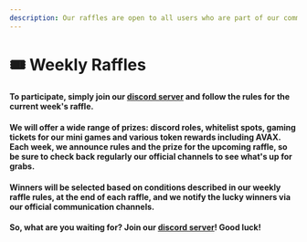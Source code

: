 ```yaml
---
description: Our raffles are open to all users who are part of our community.
---
```


# 🎟 Weekly Raffles

#### To participate, simply join our [discord server](https://discord.com/invite/dPNE6fK4S4) and follow the rules for the current week's raffle.&#x20;

#### We will offer a wide range of prizes: discord roles, whitelist spots, gaming tickets for our mini games and various token rewards including AVAX. Each week, we announce rules and the prize for the upcoming raffle, so be sure to check back regularly our official channels to see what's up for grabs.

#### Winners will be selected based on conditions described in our weekly raffle rules, at the end of each raffle, and we notify the lucky winners via our official communication channels.&#x20;

#### So, what are you waiting for? Join our [discord server](https://discord.com/invite/dPNE6fK4S4)! Good luck!
